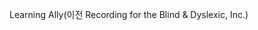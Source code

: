 <Token xmlns:xlink="http://www.w3.org/1999/xlink"><embeddedLabel xmlns="http://ddue.schemas.microsoft.com/authoring/2003/5">Learning Ally(이전 Recording for the Blind &amp; Dyslexic, Inc.) </embeddedLabel></Token>

<!--HONumber=May16_HO1-->


